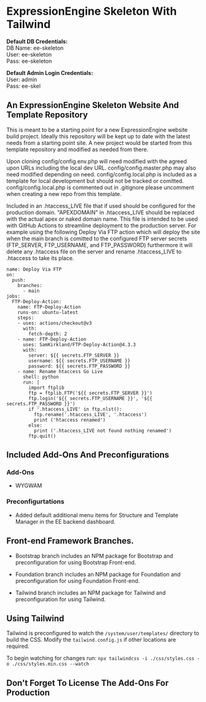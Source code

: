 # ExpressionEngine Skeleton With Tailwind

**Default DB Credentials:**\
DB Name: ee-skeleton\
User: ee-skeleton\
Pass: ee-skeleton

**Default Admin Login Credentials:**\
User: admin\
Pass: ee-skel

## An ExpressionEngine Skeleton Website And Template Repository

This is meant to be a starting point for a new ExpressionEngine website build project.
Ideally this repository will be kept up to date with the latest needs from a starting point site.
A new project would be started from this template repository and modified as needed from there.

Upon cloning config/config.env.php will need modified with the agreed upon URLs including the local dev URL.
config/config.master.php may also need modified depending on need.
config/config.local.php is included as a template for local development but should not be tracked or comitted.
config/config.local.php is commented out in .gitignore please uncomment when creating a new repo from this template.

Included in an .htaccess_LIVE file that if used should be configured for the production domain. "APEXDOMAIN" in .htaccess_LIVE should be replaced with the actual apex or naked domain name. This file is intended to be used with GitHub Actions to streamline deployment to the production server. For example using the following Deploy Via FTP action which will deploy the site when the main branch is comitted to the configured FTP server secrets (FTP_SERVER, FTP_USERNAME, and FTP_PASSWORD) furthermore it will delete any .htaccess file on the server and rename .htaccess_LIVE to .htaccess to take its place.

```
name: Deploy Via FTP
on:
  push:
    branches:
      - main
jobs:
  FTP-Deploy-Action:
    name: FTP-Deploy-Action
    runs-on: ubuntu-latest
    steps:
    - uses: actions/checkout@v3
      with:
        fetch-depth: 2
    - name: FTP-Deploy-Action
      uses: SamKirkland/FTP-Deploy-Action@4.3.3
      with:
        server: ${{ secrets.FTP_SERVER }}
        username: ${{ secrets.FTP_USERNAME }}
        password: ${{ secrets.FTP_PASSWORD }}
    - name: Rename htaccess Go Live
      shell: python
      run: |
        import ftplib
        ftp = ftplib.FTP('${{ secrets.FTP_SERVER }}')
        ftp.login('${{ secrets.FTP_USERNAME }}', '${{ secrets.FTP_PASSWORD }}')
        if '.htaccess_LIVE' in ftp.nlst():
          ftp.rename('.htaccess_LIVE', '.htaccess')
          print ('htaccess renamed')
        else:
          print ('.htaccess_LIVE not found nothing renamed')
        ftp.quit()
```
## Included Add-Ons And Preconfigurations

### Add-Ons

- WYGWAM

### Preconfigurtations

- Added default additional menu items for Structure and Template Manager in the EE backend dashboard.

## Front-end Framework Branches.

- Bootstrap branch includes an NPM package for Bootstrap and preconfiguration for using Bootstrap Front-end.

- Foundation branch includes an NPM package for Foundation and preconfiguration for using Foundation Front-end.

- Tailwind branch includes an NPM package for Tailwind and preconfiguration for using Tailwind.

## Using Tailwind
Tailwind is preconfigured to watch the `/system/user/templates/` directory to build the CSS. Modify the `tailwind.config.js` if other locations are required.

To begin watching for changes run: `npx tailwindcss -i ./css/styles.css -o ./css/styles.min.css --watch`

## **Don't Forget To License The Add-Ons For Production**